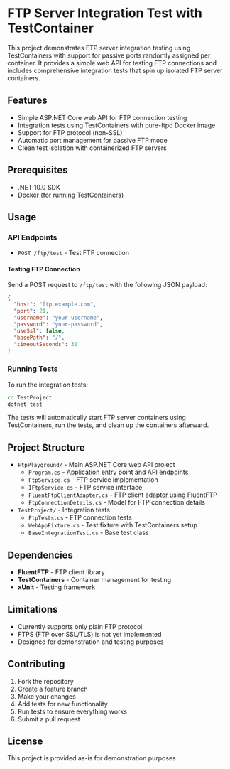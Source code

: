 # FTP Server Integration Test with TestContainer

This project demonstrates FTP server integration testing using TestContainers with support for passive ports randomly assigned per container. It provides a simple web API for testing FTP connections and includes comprehensive integration tests that spin up isolated FTP server containers.

## Features

- Simple ASP.NET Core web API for FTP connection testing
- Integration tests using TestContainers with pure-ftpd Docker image
- Support for FTP protocol (non-SSL)
- Automatic port management for passive FTP mode
- Clean test isolation with containerized FTP servers

## Prerequisites

- .NET 10.0 SDK
- Docker (for running TestContainers)


## Usage
 
### API Endpoints

- `POST /ftp/test` - Test FTP connection

#### Testing FTP Connection

Send a POST request to `/ftp/test` with the following JSON payload:

```json
{
  "host": "ftp.example.com",
  "port": 21,
  "username": "your-username",
  "password": "your-password",
  "useSsl": false,
  "basePath": "/",
  "timeoutSeconds": 30
}
```

### Running Tests

To run the integration tests:

```bash
cd TestProject
dotnet test
```

The tests will automatically start FTP server containers using TestContainers, run the tests, and clean up the containers afterward.

## Project Structure

- `FtpPlayground/` - Main ASP.NET Core web API project
  - `Program.cs` - Application entry point and API endpoints
  - `FtpService.cs` - FTP service implementation
  - `IFtpService.cs` - FTP service interface
  - `FluentFtpClientAdapter.cs` - FTP client adapter using FluentFTP
  - `FtpConnectionDetails.cs` - Model for FTP connection details
- `TestProject/` - Integration tests
  - `FtpTests.cs` - FTP connection tests
  - `WebAppFixture.cs` - Test fixture with TestContainers setup
  - `BaseIntegrationTest.cs` - Base test class

## Dependencies

- **FluentFTP** - FTP client library
- **TestContainers** - Container management for testing
- **xUnit** - Testing framework

## Limitations

- Currently supports only plain FTP protocol
- FTPS (FTP over SSL/TLS) is not yet implemented
- Designed for demonstration and testing purposes

## Contributing

1. Fork the repository
2. Create a feature branch
3. Make your changes
4. Add tests for new functionality
5. Run tests to ensure everything works
6. Submit a pull request

## License

This project is provided as-is for demonstration purposes.